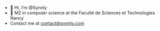 - 👋 Hi, I’m @Synnly
- 📖 M2 in computer science at the Faculté de Sciences et Technologies Nancy
- Contact me at contact@synnly.com
<!---
Synnly/Synnly is a ✨ special ✨ repository because its `README.md` (this file) appears on your GitHub profile.
You can click the Preview link to take a look at your changes.
--->
